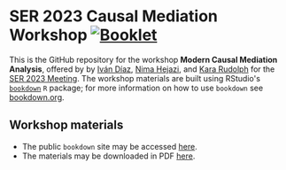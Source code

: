 # SER 2023 Causal Mediation Workshop [![Booklet](https://github.com/nhejazi/ser2023_mediation_workshop/actions/workflows/bookdown.yml/badge.svg)](https://github.com/nhejazi/ser2023_mediation_workshop/actions/workflows/bookdown.yml)

This is the GitHub repository for the workshop **Modern Causal Mediation
Analysis**, offered by by [Iván Díaz](https://www.idiaz.xyz/), [Nima
Hejazi](https://nimahejazi.org), and [Kara
Rudolph](https://kararudolph.github.io/) for the [SER 2023
Meeting](https://epiresearch.org/annual-meeting/2023-meeting/2023-workshops/).
The workshop materials are built using RStudio's
[`bookdown`](https://www.rstudio.com/resources/webinars/introducing-bookdown/)
`R` package; for more information on how to use `bookdown` see
[bookdown.org](https://bookdown.org/).

## Workshop materials

* The public `bookdown` site may be accessed
  [here](https://kararudolph.github.io/abbrev_mediation_workshop/).
* The materials may be downloaded in PDF
  [here](https://kararudolph.github.io/abbrev_mediation_workshop/causal_mediation.pdf).
